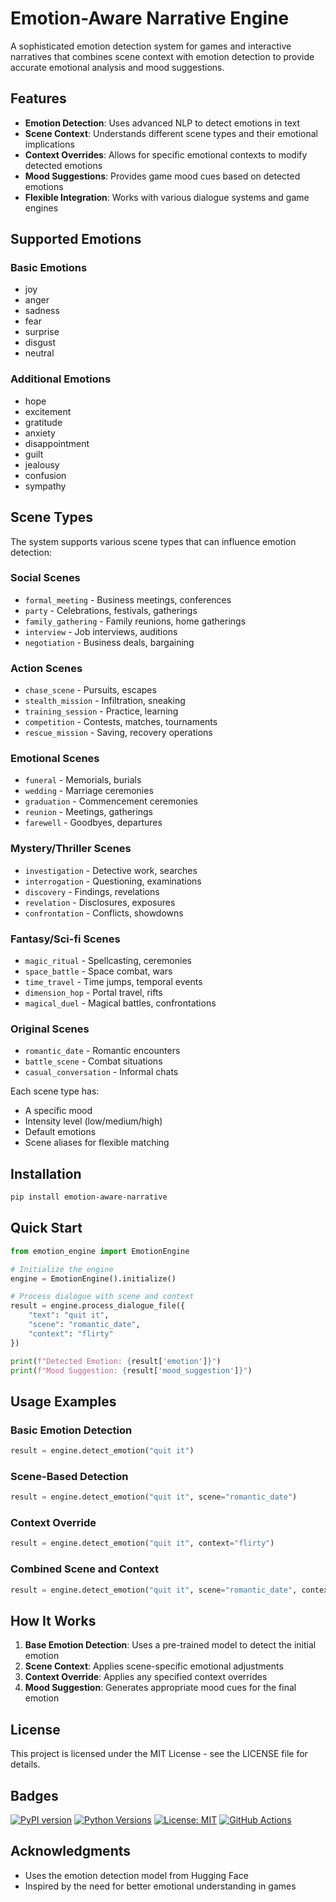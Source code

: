 # Emotion-Aware Narrative Engine

A sophisticated emotion detection system for games and interactive narratives that combines scene context with emotion detection to provide accurate emotional analysis and mood suggestions.

## Features

- **Emotion Detection**: Uses advanced NLP to detect emotions in text
- **Scene Context**: Understands different scene types and their emotional implications
- **Context Overrides**: Allows for specific emotional contexts to modify detected emotions
- **Mood Suggestions**: Provides game mood cues based on detected emotions
- **Flexible Integration**: Works with various dialogue systems and game engines

## Supported Emotions

### Basic Emotions
- joy
- anger
- sadness
- fear
- surprise
- disgust
- neutral

### Additional Emotions
- hope
- excitement
- gratitude
- anxiety
- disappointment
- guilt
- jealousy
- confusion
- sympathy

## Scene Types

The system supports various scene types that can influence emotion detection:

### Social Scenes
- `formal_meeting` - Business meetings, conferences
- `party` - Celebrations, festivals, gatherings
- `family_gathering` - Family reunions, home gatherings
- `interview` - Job interviews, auditions
- `negotiation` - Business deals, bargaining

### Action Scenes
- `chase_scene` - Pursuits, escapes
- `stealth_mission` - Infiltration, sneaking
- `training_session` - Practice, learning
- `competition` - Contests, matches, tournaments
- `rescue_mission` - Saving, recovery operations

### Emotional Scenes
- `funeral` - Memorials, burials
- `wedding` - Marriage ceremonies
- `graduation` - Commencement ceremonies
- `reunion` - Meetings, gatherings
- `farewell` - Goodbyes, departures

### Mystery/Thriller Scenes
- `investigation` - Detective work, searches
- `interrogation` - Questioning, examinations
- `discovery` - Findings, revelations
- `revelation` - Disclosures, exposures
- `confrontation` - Conflicts, showdowns

### Fantasy/Sci-fi Scenes
- `magic_ritual` - Spellcasting, ceremonies
- `space_battle` - Space combat, wars
- `time_travel` - Time jumps, temporal events
- `dimension_hop` - Portal travel, rifts
- `magical_duel` - Magical battles, confrontations

### Original Scenes
- `romantic_date` - Romantic encounters
- `battle_scene` - Combat situations
- `casual_conversation` - Informal chats

Each scene type has:
- A specific mood
- Intensity level (low/medium/high)
- Default emotions
- Scene aliases for flexible matching

## Installation

```bash
pip install emotion-aware-narrative
```

## Quick Start

```python
from emotion_engine import EmotionEngine

# Initialize the engine
engine = EmotionEngine().initialize()

# Process dialogue with scene and context
result = engine.process_dialogue_file({
    "text": "quit it",
    "scene": "romantic_date",
    "context": "flirty"
})

print(f"Detected Emotion: {result['emotion']}")
print(f"Mood Suggestion: {result['mood_suggestion']}")
```

## Usage Examples

### Basic Emotion Detection
```python
result = engine.detect_emotion("quit it")
```

### Scene-Based Detection
```python
result = engine.detect_emotion("quit it", scene="romantic_date")
```

### Context Override
```python
result = engine.detect_emotion("quit it", context="flirty")
```

### Combined Scene and Context
```python
result = engine.detect_emotion("quit it", scene="romantic_date", context="flirty")
```

## How It Works

1. **Base Emotion Detection**: Uses a pre-trained model to detect the initial emotion
2. **Scene Context**: Applies scene-specific emotional adjustments
3. **Context Override**: Applies any specified context overrides
4. **Mood Suggestion**: Generates appropriate mood cues for the final emotion

## License

This project is licensed under the MIT License - see the LICENSE file for details.

## Badges

[![PyPI version](https://badge.fury.io/py/emotion-aware-narrative.svg)](https://badge.fury.io/py/emotion-aware-narrative)
[![Python Versions](https://img.shields.io/pypi/pyversions/emotion-aware-narrative.svg)](https://pypi.org/project/emotion-aware-narrative/)
[![License: MIT](https://img.shields.io/badge/License-MIT-yellow.svg)](https://opensource.org/licenses/MIT)
[![GitHub Actions](https://github.com/sanjthebest/Emotion-Aware-Narrative-Engine/actions/workflows/python-app.yml/badge.svg)](https://github.com/sanjthebest/Emotion-Aware-Narrative-Engine/actions)

## Acknowledgments

- Uses the emotion detection model from Hugging Face
- Inspired by the need for better emotional understanding in games 